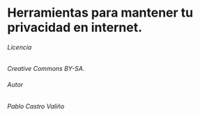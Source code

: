 # Herramientas para mantener tu privacidad en internet.


###### Licencia
*Creative Commons BY-SA*.

###### Autor
*Pablo Castro Valiño*
